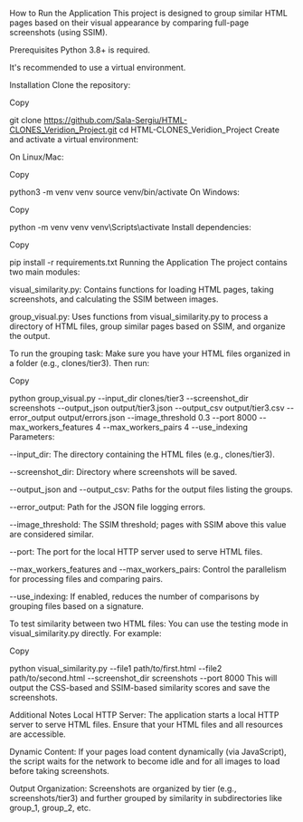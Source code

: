 How to Run the Application
This project is designed to group similar HTML pages based on their visual appearance by comparing full-page screenshots (using SSIM).

Prerequisites
Python 3.8+ is required.

It's recommended to use a virtual environment.

Installation
Clone the repository:

Copy

git clone https://github.com/Sala-Sergiu/HTML-CLONES_Veridion_Project.git
cd HTML-CLONES_Veridion_Project
Create and activate a virtual environment:

On Linux/Mac:

Copy

python3 -m venv venv
source venv/bin/activate
On Windows:

Copy

python -m venv venv
venv\Scripts\activate
Install dependencies:

Copy

pip install -r requirements.txt
Running the Application
The project contains two main modules:

visual_similarity.py: Contains functions for loading HTML pages, taking screenshots, and calculating the SSIM between images.

group_visual.py: Uses functions from visual_similarity.py to process a directory of HTML files, group similar pages based on SSIM, and organize the output.

To run the grouping task:
Make sure you have your HTML files organized in a folder (e.g., clones/tier3). Then run:

Copy

python group_visual.py --input_dir clones/tier3 --screenshot_dir screenshots --output_json output/tier3.json --output_csv output/tier3.csv --error_output output/errors.json --image_threshold 0.3 --port 8000 --max_workers_features 4 --max_workers_pairs 4 --use_indexing
Parameters:

--input_dir: The directory containing the HTML files (e.g., clones/tier3).

--screenshot_dir: Directory where screenshots will be saved.

--output_json and --output_csv: Paths for the output files listing the groups.

--error_output: Path for the JSON file logging errors.

--image_threshold: The SSIM threshold; pages with SSIM above this value are considered similar.

--port: The port for the local HTTP server used to serve HTML files.

--max_workers_features and --max_workers_pairs: Control the parallelism for processing files and comparing pairs.

--use_indexing: If enabled, reduces the number of comparisons by grouping files based on a signature.

To test similarity between two HTML files:
You can use the testing mode in visual_similarity.py directly. For example:

Copy

python visual_similarity.py --file1 path/to/first.html --file2 path/to/second.html --screenshot_dir screenshots --port 8000
This will output the CSS-based and SSIM-based similarity scores and save the screenshots.

Additional Notes
Local HTTP Server: The application starts a local HTTP server to serve HTML files. Ensure that your HTML files and all resources are accessible.

Dynamic Content: If your pages load content dynamically (via JavaScript), the script waits for the network to become idle and for all images to load before taking screenshots.

Output Organization: Screenshots are organized by tier (e.g., screenshots/tier3) and further grouped by similarity in subdirectories like group_1, group_2, etc.

